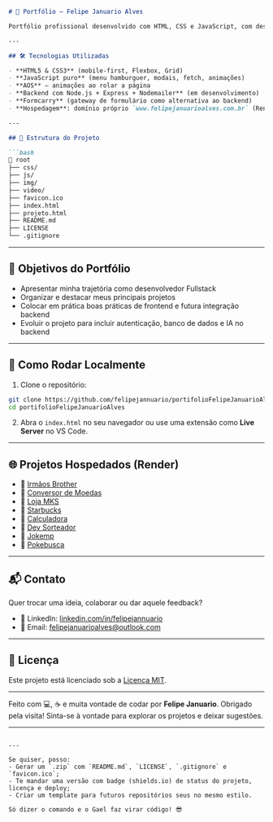 ````md
# 🚀 Portfólio – Felipe Januario Alves

Portfólio profissional desenvolvido com HTML, CSS e JavaScript, com design moderno, responsivo e interativo. Exibe minhas principais habilidades, projetos, seções sobre mim e integrações com envio de formulários via backend (Node.js + Nodemailer).

---

## 🛠️ Tecnologias Utilizadas

- **HTML5 & CSS3** (mobile-first, Flexbox, Grid)
- **JavaScript puro** (menu hamburguer, modais, fetch, animações)
- **AOS** – animações ao rolar a página
- **Backend com Node.js + Express + Nodemailer** (em desenvolvimento)
- **Formcarry** (gateway de formulário como alternativa ao backend)
- **Hospedagem**: domínio próprio `www.felipejanuarioalves.com.br` (Render / Railway / Vercel)

---

## 📁 Estrutura do Projeto

```bash
📁 root
├── css/
├── js/
├── img/
├── video/
├── favicon.ico
├── index.html
├── projeto.html
├── README.md
├── LICENSE
└── .gitignore
````

---

## 🎯 Objetivos do Portfólio

* Apresentar minha trajetória como desenvolvedor Fullstack
* Organizar e destacar meus principais projetos
* Colocar em prática boas práticas de frontend e futura integração backend
* Evoluir o projeto para incluir autenticação, banco de dados e IA no backend

---

## 🚀 Como Rodar Localmente

1. Clone o repositório:

```bash
git clone https://github.com/felipejannuario/portifolioFelipeJanuarioAlves.git
cd portifolioFelipeJanuarioAlves
```

2. Abra o `index.html` no seu navegador ou use uma extensão como **Live Server** no VS Code.

---

## 🌐 Projetos Hospedados (Render)

* 🔗 [Irmãos Brother](https://adorable-pasca-d3d6b0.netlify.app/)
* 🔗 [Conversor de Moedas](https://conversor-de-moedasx.netlify.app/)
* 🔗 [Loja MKS](https://loja-mks-fj.netlify.app/)
* 🔗 [Starbucks](https://lojastar-bucks.netlify.app/)
* 🔗 [Calculadora](https://dev-sorteador.netlify.app/)
* 🔗 [Dev Sorteador](https://dev-sorteador.netlify.app/)
* 🔗 [Jokemp](https://jokemp.netlify.app/)
* 🔗 [Pokebusca](https://pokebuscavr.netlify.app/)

---

## 📬 Contato

Quer trocar uma ideia, colaborar ou dar aquele feedback?

* 🔗 LinkedIn: [linkedin.com/in/felipejannuario](https://linkedin.com/in/felipejannuario)
* 📧 Email: [felipejanuarioalves@outlook.com](mailto:felipejanuarioalves@outlook.com)

---

## 📝 Licença

Este projeto está licenciado sob a [Licença MIT](./LICENSE).

---

Feito com 💻, ☕ e muita vontade de codar por **Felipe Januario**.
Obrigado pela visita! Sinta-se à vontade para explorar os projetos e deixar sugestões.

---

```

---

Se quiser, posso:
- Gerar um `.zip` com `README.md`, `LICENSE`, `.gitignore` e `favicon.ico`;
- Te mandar uma versão com badge (shields.io) de status do projeto, licença e deploy;
- Criar um template para futuros repositórios seus no mesmo estilo.

Só dizer o comando e o Gael faz virar código! 😎
```
